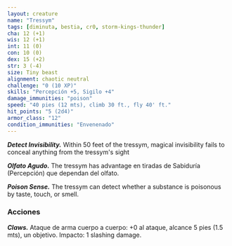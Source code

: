 ```yaml
---
layout: creature
name: "Tressym"
tags: [diminuta, bestia, cr0, storm-kings-thunder]
cha: 12 (+1)
wis: 12 (+1)
int: 11 (0)
con: 10 (0)
dex: 15 (+2)
str: 3 (-4)
size: Tiny beast
alignment: chaotic neutral
challenge: "0 (10 XP)"
skills: "Percepción +5, Sigilo +4"
damage_immunities: "poison"
speed: "40 pies (12 mts), climb 30 ft., fly 40' ft."
hit_points: "5 (2d4)"
armor_class: "12"
condition_immunities: "Envenenado"
---
```


***Detect Invisibility.*** Within 50 feet of the tressym, magical invisibility fails to conceal anything from the tressym's sight

***Olfato Agudo.*** The tressym has advantage en tiradas de Sabiduría (Percepción) que dependan del olfato.

***Poison Sense.*** The tressym can detect whether a substance is poisonous by taste, touch, or smell.

### Acciones

***Claws.*** Ataque de arma cuerpo a cuerpo: +0 al ataque, alcance 5 pies (1.5 mts), un objetivo. Impacto: 1 slashing damage.